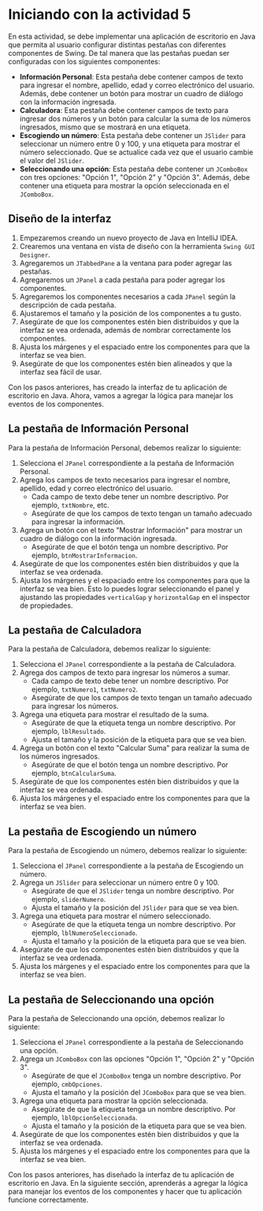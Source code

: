 # Iniciando con la actividad 5

En esta actividad, se debe implementar una aplicación de escritorio en Java que permita al usuario configurar distintas
pestañas con diferentes componentes de Swing. De tal manera que las pestañas puedan ser configuradas con los siguientes
componentes:

* **Información Personal**: Esta pestaña debe contener campos de texto para ingresar el nombre, apellido, edad y correo
  electrónico del usuario. Además, debe contener un botón para mostrar un cuadro de diálogo con la información
  ingresada.
* **Calculadora**: Esta pestaña debe contener campos de texto para ingresar dos números y un botón para calcular la suma
  de los números ingresados, mismo que se mostrará en una etiqueta.
* **Escogiendo un número**: Esta pestaña debe contener un `JSlider` para seleccionar un número entre 0 y 100, y una
  etiqueta para mostrar el número seleccionado. Que se actualice cada vez que el usuario cambie el valor del `JSlider`.
* **Seleccionando una opción**: Esta pestaña debe contener un `JComboBox` con tres opciones: "Opción 1", "Opción 2" y
  "Opción 3". Además, debe contener una etiqueta para mostrar la opción seleccionada en el `JComboBox`.

## Diseño de la interfaz

1. Empezaremos creando un nuevo proyecto de Java en IntelliJ IDEA.
2. Crearemos una ventana en vista de diseño con la herramienta `Swing GUI Designer`.
3. Agregaremos un `JTabbedPane` a la ventana para poder agregar las pestañas.
4. Agregaremos un `JPanel` a cada pestaña para poder agregar los componentes.
5. Agregaremos los componentes necesarios a cada `JPanel` según la descripción de cada pestaña.
6. Ajustaremos el tamaño y la posición de los componentes a tu gusto.
7. Asegúrate de que los componentes estén bien distribuidos y que la interfaz se vea ordenada, además de nombrar
   correctamente los componentes.
8. Ajusta los márgenes y el espaciado entre los componentes para que la interfaz se vea bien.
9. Asegúrate de que los componentes estén bien alineados y que la interfaz sea fácil de usar.

Con los pasos anteriores, has creado la interfaz de tu aplicación de escritorio en Java. Ahora, vamos a agregar la
lógica para manejar los eventos de los componentes.

## La pestaña de Información Personal

Para la pestaña de Información Personal, debemos realizar lo siguiente:

1. Selecciona el `JPanel` correspondiente a la pestaña de Información Personal.
2. Agrega los campos de texto necesarios para ingresar el nombre, apellido, edad y correo electrónico del usuario.
    * Cada campo de texto debe tener un nombre descriptivo. Por ejemplo, `txtNombre`, etc.
    * Asegúrate de que los campos de texto tengan un tamaño adecuado para ingresar la información.
3. Agrega un botón con el texto "Mostrar Información" para mostrar un cuadro de diálogo con la información ingresada.
    * Asegúrate de que el botón tenga un nombre descriptivo. Por ejemplo, `btnMostrarInformacion`.
4. Asegúrate de que los componentes estén bien distribuidos y que la interfaz se vea ordenada.
5. Ajusta los márgenes y el espaciado entre los componentes para que la interfaz se vea bien. Esto lo puedes lograr
   seleccionando el panel y ajustando las propiedades `verticalGap` y `horizontalGap` en el inspector de propiedades.

## La pestaña de Calculadora

Para la pestaña de Calculadora, debemos realizar lo siguiente:

1. Selecciona el `JPanel` correspondiente a la pestaña de Calculadora.
2. Agrega dos campos de texto para ingresar los números a sumar.
    * Cada campo de texto debe tener un nombre descriptivo. Por ejemplo, `txtNumero1`, `txtNumero2`.
    * Asegúrate de que los campos de texto tengan un tamaño adecuado para ingresar los números.
3. Agrega una etiqueta para mostrar el resultado de la suma.
    * Asegúrate de que la etiqueta tenga un nombre descriptivo. Por ejemplo, `lblResultado`.
    * Ajusta el tamaño y la posición de la etiqueta para que se vea bien.
4. Agrega un botón con el texto "Calcular Suma" para realizar la suma de los números ingresados.
    * Asegúrate de que el botón tenga un nombre descriptivo. Por ejemplo, `btnCalcularSuma`.
5. Asegúrate de que los componentes estén bien distribuidos y que la interfaz se vea ordenada.
6. Ajusta los márgenes y el espaciado entre los componentes para que la interfaz se vea bien.

## La pestaña de Escogiendo un número

Para la pestaña de Escogiendo un número, debemos realizar lo siguiente:

1. Selecciona el `JPanel` correspondiente a la pestaña de Escogiendo un número.
2. Agrega un `JSlider` para seleccionar un número entre 0 y 100.
    * Asegúrate de que el `JSlider` tenga un nombre descriptivo. Por ejemplo, `sliderNumero`.
    * Ajusta el tamaño y la posición del `JSlider` para que se vea bien.
3. Agrega una etiqueta para mostrar el número seleccionado.
    * Asegúrate de que la etiqueta tenga un nombre descriptivo. Por ejemplo, `lblNumeroSeleccionado`.
    * Ajusta el tamaño y la posición de la etiqueta para que se vea bien.
4. Asegúrate de que los componentes estén bien distribuidos y que la interfaz se vea ordenada.
5. Ajusta los márgenes y el espaciado entre los componentes para que la interfaz se vea bien.

## La pestaña de Seleccionando una opción

Para la pestaña de Seleccionando una opción, debemos realizar lo siguiente:

1. Selecciona el `JPanel` correspondiente a la pestaña de Seleccionando una opción.
2. Agrega un `JComboBox` con las opciones "Opción 1", "Opción 2" y "Opción 3".
    * Asegúrate de que el `JComboBox` tenga un nombre descriptivo. Por ejemplo, `cmbOpciones`.
    * Ajusta el tamaño y la posición del `JComboBox` para que se vea bien.
3. Agrega una etiqueta para mostrar la opción seleccionada.
    * Asegúrate de que la etiqueta tenga un nombre descriptivo. Por ejemplo, `lblOpcionSeleccionada`.
    * Ajusta el tamaño y la posición de la etiqueta para que se vea bien.
4. Asegúrate de que los componentes estén bien distribuidos y que la interfaz se vea ordenada.
5. Ajusta los márgenes y el espaciado entre los componentes para que la interfaz se vea bien.

Con los pasos anteriores, has diseñado la interfaz de tu aplicación de escritorio en Java. En la siguiente sección,
aprenderás a agregar la lógica para manejar los eventos de los componentes y hacer que tu aplicación funcione
correctamente.